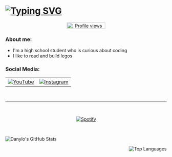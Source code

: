 # <a href="https://git.io/typing-svg"><img src="https://readme-typing-svg.demolab.com?font=Fira+Code&size=55&duration=4000&pause=250&color=2148B8&center=true&vCenter=true&width=1300&height=140&lines=Hello;My+name+is+Danylo" alt="Typing SVG" /></a>
<p align="center">
  <img src="https://komarev.com/ghpvc/?username=danylo8&color=blueviolet&style=flat-square&label=Profile+Views" alt="Profile views" width="120" height="20">
</p>

### About me:
- I'm a high school student who is curious about coding
- I like to read and build legos


### Social Media:


  <table>
    <tr>
      <td align="center">
        <a href="https://www.youtube.com/@dannylol4028" target="_blank">
          <img src="https://img.shields.io/badge/YouTube-red?style=for-the-badge&logo=youtube&logoColor=white" alt="YouTube">
        </a>
      </td>
      <td align="center">
        <a href="https://www.instagram.com/dannnny21/" target="_blank">
          <img src="https://img.shields.io/badge/Instagram-%23E4405F?style=for-the-badge&logo=instagram&logoColor=white" alt="Instagram">
        </a>
    </tr>
  </table>
</div>
<br>
  
---

  &nbsp;<div align="center">
  [![Spotify](https://novatorem-up1y-cloudydans-projects.vercel.app/api/spotify?background_color=0d1117&border_color=ffffff)](https://open.spotify.com/user/funny2244)
</div>
  
  &nbsp;<div align="left">
  <img align="left" alt="Danylo's GitHub Stats" src="https://github-readme-stats.vercel.app/api?username=danylo8&show_icons=true&theme=radical" />

  &nbsp;<div align="right">
  <tr>
    <td>
      <img src="https://github-readme-stats.vercel.app/api/top-langs/?username=danylo8&hide=html&hide_border=true&layout=compact&langs_count=8&theme=radical" alt="Top Languages">
    </td>
   
</details>

[youtube]: https://youtube.com/dannylol4028
[instagram]: https://instagram.com/dannnny21
